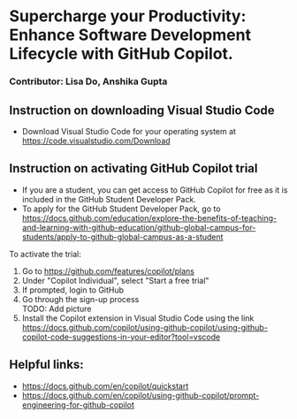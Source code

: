 # Supercharge your Productivity: Enhance Software Development Lifecycle with GitHub Copilot.
### Contributor: Lisa Do, Anshika Gupta

## Instruction on downloading Visual Studio Code
- Download Visual Studio Code for your operating system at https://code.visualstudio.com/Download


## Instruction on activating GitHub Copilot trial
- If you are a student, you can get access to GitHub Copilot for free as it is included in the GitHub Student Developer Pack.
- To apply for the GitHub Student Developer Pack, go to https://docs.github.com/education/explore-the-benefits-of-teaching-and-learning-with-github-education/github-global-campus-for-students/apply-to-github-global-campus-as-a-student

To activate the trial:
1. Go to https://github.com/features/copilot/plans
2. Under "Copilot Individual", select "Start a free trial"
3. If prompted, login to GitHub
4. Go through the sign-up process 
\
TODO: Add picture
5. Install the Copilot extension in Visual Studio Code using the link https://docs.github.com/copilot/using-github-copilot/using-github-copilot-code-suggestions-in-your-editor?tool=vscode

## Helpful links: 
- https://docs.github.com/en/copilot/quickstart
- https://docs.github.com/en/copilot/using-github-copilot/prompt-engineering-for-github-copilot

